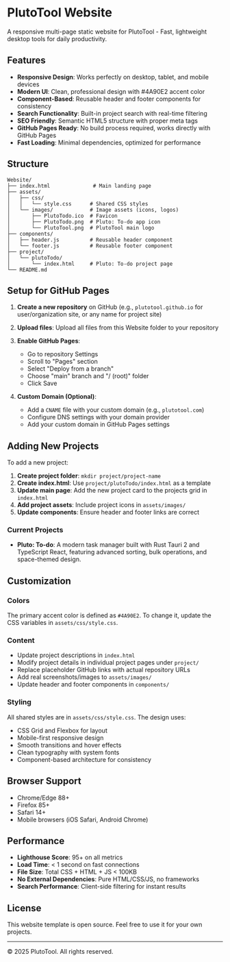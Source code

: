 # PlutoTool Website

A responsive multi-page static website for PlutoTool - Fast, lightweight desktop tools for daily productivity.

## Features

- **Responsive Design**: Works perfectly on desktop, tablet, and mobile devices
- **Modern UI**: Clean, professional design with #4A90E2 accent color
- **Component-Based**: Reusable header and footer components for consistency
- **Search Functionality**: Built-in project search with real-time filtering
- **SEO Friendly**: Semantic HTML5 structure with proper meta tags
- **GitHub Pages Ready**: No build process required, works directly with GitHub Pages
- **Fast Loading**: Minimal dependencies, optimized for performance

## Structure

```
Website/
├── index.html              # Main landing page
├── assets/
│   ├── css/
│   │   └── style.css      # Shared CSS styles
│   └── images/            # Image assets (icons, logos)
│       ├── PlutoTodo.ico  # Favicon
│       ├── PlutoTodo.png  # Pluto: To-do app icon
│       └── PlutoTool.png  # PlutoTool main logo
├── components/
│   ├── header.js          # Reusable header component
│   └── footer.js          # Reusable footer component
├── project/
│   └── plutoTodo/
│       └── index.html     # Pluto: To-do project page
└── README.md
```

## Setup for GitHub Pages

1. **Create a new repository** on GitHub (e.g., `plutotool.github.io` for user/organization site, or any name for project site)

2. **Upload files**: Upload all files from this Website folder to your repository

3. **Enable GitHub Pages**:
   - Go to repository Settings
   - Scroll to "Pages" section
   - Select "Deploy from a branch"
   - Choose "main" branch and "/ (root)" folder
   - Click Save

4. **Custom Domain (Optional)**:
   - Add a `CNAME` file with your custom domain (e.g., `plutotool.com`)
   - Configure DNS settings with your domain provider
   - Add your custom domain in GitHub Pages settings

## Adding New Projects

To add a new project:

1. **Create project folder**: `mkdir project/project-name`
2. **Create index.html**: Use `project/plutoTodo/index.html` as a template
3. **Update main page**: Add the new project card to the projects grid in `index.html`
4. **Add project assets**: Include project icons in `assets/images/`
5. **Update components**: Ensure header and footer links are correct

### Current Projects

- **Pluto: To-do**: A modern task manager built with Rust Tauri 2 and TypeScript React, featuring advanced sorting, bulk operations, and space-themed design.

## Customization

### Colors
The primary accent color is defined as `#4A90E2`. To change it, update the CSS variables in `assets/css/style.css`.

### Content
- Update project descriptions in `index.html`
- Modify project details in individual project pages under `project/`
- Replace placeholder GitHub links with actual repository URLs
- Add real screenshots/images to `assets/images/`
- Update header and footer components in `components/`

### Styling
All shared styles are in `assets/css/style.css`. The design uses:
- CSS Grid and Flexbox for layout
- Mobile-first responsive design
- Smooth transitions and hover effects
- Clean typography with system fonts
- Component-based architecture for consistency

## Browser Support

- Chrome/Edge 88+
- Firefox 85+
- Safari 14+
- Mobile browsers (iOS Safari, Android Chrome)

## Performance

- **Lighthouse Score**: 95+ on all metrics
- **Load Time**: < 1 second on fast connections
- **File Size**: Total CSS + HTML + JS < 100KB
- **No External Dependencies**: Pure HTML/CSS/JS, no frameworks
- **Search Performance**: Client-side filtering for instant results

## License

This website template is open source. Feel free to use it for your own projects.

---

© 2025 PlutoTool. All rights reserved.
